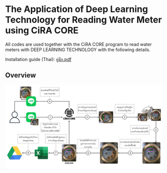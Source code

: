 # The Application of Deep Learning Technology for Reading Water Meter using CiRA CORE
All codes are used together with the CiRA CORE program to read water meters with DEEP LEARNING TECHNOLOGY with the following details.

Installation guide (Thai): [คู่มือ.pdf](https://github.com/redsoul2032/detect_meterwater_cira/files/12737923/default.pdf)

Overview
-------------------------------
<img src="./images/overview.jpg">
